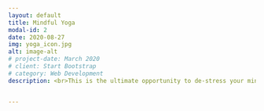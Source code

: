 ```yaml
---
layout: default
title: Mindful Yoga
modal-id: 2
date: 2020-08-27
img: yoga_icon.jpg
alt: image-alt
# project-date: March 2020
# client: Start Bootstrap
# category: Web Development
description: <br>This is the ultimate opportunity to de-stress your mind & body; enter a state of blissful relaxation and enjoy the ride. You will learn a range of techniques including, restorative & calming yoga poses, yogic breathing (pranayama), Yoga Nidra & relaxation. You also will learn how to step into the present moment and to enjoy it! <br> After this yoga class you will be ready for a restful sleep & a lovely weekend... <br><br>This class has been designed this class is for women who:<br><br> + Struggle to find time to be present <br>+ Struggle with worry, stress, overwhelm, anxiety or depression<br>+ Would like to learn how to "let go" more easily<br>+ Would like develop more kindness towards themselves<br> + Would like to improve their quality of sleep<br><br><b>Location:</b><a href="https://goo.gl/maps/7uMRxu3R6VoAAcSy9"> 't Strandpaviljoen Noordzeestraat 20, 3522 PK Utrecht</a><br><b>Starts:</b> Friday 11th September 2020<br><b>Time:</b> 20:00-21:00<br><br>All classes are socially distanced at a minimum distance of 1.5m.<br>


---
```


